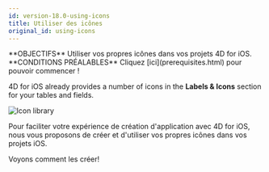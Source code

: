 ```yaml
---
id: version-18.0-using-icons
title: Utiliser des icônes
original_id: using-icons
---
```


<div markdown="1" class = "objectives">
**OBJECTIFS**
Utiliser vos propres icônes dans vos projets 4D for iOS.</div> <div markdown="1" class = "prerequisites">
**CONDITIONS PRÉALABLES**
Cliquez [ici](prerequisites.html) pour pouvoir commencer !</div>

4D for iOS already provides a number of icons in the **Labels & Icons** section for your tables and fields.

![Icon library](assets/en/custom-icons/icon-library.png)

Pour faciliter votre expérience de création d'application avec 4D for iOS, nous vous proposons de créer et d'utiliser vos propres icônes dans vos projets iOS.

Voyons comment les créer!